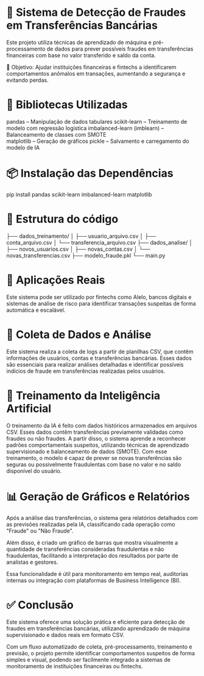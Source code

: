 # 🚨 Sistema de Detecção de Fraudes em Transferências Bancárias
Este projeto utiliza técnicas de aprendizado de máquina e pré-processamento de dados para prever possíveis fraudes em transferências financeiras com base no valor transferido e saldo da conta.

🔎 Objetivo: Ajudar instituições financeiras e fintechs a identificarem comportamentos anômalos em transações, aumentando a segurança e evitando perdas.

# 🧠 Bibliotecas Utilizadas
pandas – Manipulação de dados tabulares
scikit-learn – Treinamento de modelo com regressão logística
imbalanced-learn (imblearn) – Balanceamento de classes com SMOTE  
matplotlib – Geração de gráficos
pickle – Salvamento e carregamento do modelo de IA

# 📦 Instalação das Dependências
  pip install pandas scikit-learn imbalanced-learn matplotlib

# 📁 Estrutura do código
├── dados_treinamento/
│ ├── usuario_arquivo.csv
│ ├── conta_arquivo.csv
│ └── transferencia_arquivo.csv
├── dados_analise/
│ ├── novos_usuarios.csv
│ ├── novas_contas.csv
│ └── novas_transferencias.csv
├── modelo_fraude.pkl
└── main.py


# 📌 Aplicações Reais
Este sistema pode ser utilizado por fintechs como Alelo, bancos digitais e sistemas de análise de risco para identificar transações suspeitas de forma automática e escalável.

# 📄 Coleta de Dados e Análise
Este sistema realiza a coleta de logs a partir de planilhas CSV, que contêm informações de usuários, contas e transferências bancárias. Esses dados são essenciais para realizar análises detalhadas e identificar possíveis indícios de fraude em transferências realizadas pelos usuários.

# 🧠 Treinamento da Inteligência Artificial
O treinamento da IA é feito com dados históricos armazenados em arquivos CSV. Esses dados contêm transferências previamente validadas como fraudes ou não fraudes. A partir disso, o sistema aprende a reconhecer padrões comportamentais suspeitos, utilizando técnicas de aprendizado supervisionado e balanceamento de dados (SMOTE).
Com esse treinamento, o modelo é capaz de prever se novas transferências são seguras ou possivelmente fraudulentas com base no valor e no saldo disponível do usuário.

#   📊 Geração de Gráficos e Relatórios
Após a análise das transferências, o sistema gera relatórios detalhados com as previsões realizadas pela IA, classificando cada operação como "Fraude" ou "Não Fraude".

Além disso, é criado um gráfico de barras que mostra visualmente a quantidade de transferências consideradas fraudulentas e não fraudulentas, facilitando a interpretação dos resultados por parte de analistas e gestores.

Essa funcionalidade é útil para monitoramento em tempo real, auditorias internas ou integração com plataformas de Business Intelligence (BI).

# ✅ Conclusão
Este sistema oferece uma solução prática e eficiente para detecção de fraudes em transferências bancárias, utilizando aprendizado de máquina supervisionado e dados reais em formato CSV.

Com um fluxo automatizado de coleta, pré-processamento, treinamento e previsão, o projeto permite identificar comportamentos suspeitos de forma simples e visual, podendo ser facilmente integrado a sistemas de monitoramento de instituições financeiras ou fintechs.
